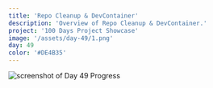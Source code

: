 ```yaml
---
title: 'Repo Cleanup & DevContainer'
description: 'Overview of Repo Cleanup & DevContainer.'
project: '100 Days Project Showcase'
image: '/assets/day-49/1.png'
day: 49
color: '#DE4B35'
---
```


![screenshot of Day 49 Progress](/assets/day-49/1.png)

